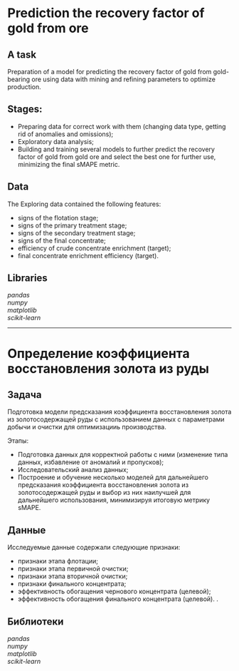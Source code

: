 # Prediction the recovery factor of gold from ore
## A task
Preparation of a model for predicting the recovery factor of gold from gold-bearing ore using data with mining and refining parameters to optimize production.

## Stages:

- Preparing data for correct work with them (changing data type, getting rid of anomalies and omissions);
- Exploratory data analysis;
- Building and training several models to further predict the recovery factor of gold from gold ore and select the best one for further use, minimizing the final sMAPE metric.

## Data
The Exploring data contained the following features:

- signs of the flotation stage;
- signs of the primary treatment stage;
- signs of the secondary treatment stage;
- signs of the final concentrate;
- efficiency of crude concentrate enrichment (target);
- final concentrate enrichment efficiency (target). 

## Libraries
*pandas*\
*numpy*\
*matplotlib*\
*scikit-learn*
***
# Определение коэффициента восстановления золота из руды
## Задача
Подготовка модели предсказания коэффициента восстановления золота из золотосодержащей руды с использованием данных с параметрами добычи и очистки для оптимизацииь производства.

Этапы:
-	Подготовка данных для корректной работы с ними (изменение типа данных, избавление от аномалий и пропусков);
-	Исследовательский анализ данных;
-	Построение и обучение несколько моделей для дальнейшего предсказания коэффициента восстановления золота из золотосодержащей руды и выбор из них наилучшей для дальнейшего использования, минимизируя итоговую метрику sMAPE.

## Данные
Исследуемые данные содержали следующие признаки:
- признаки этапа флотации;
- признаки этапа первичной очистки;
- признаки этапа вторичной очистки;
- признаки финального концентрата;
- эффективность обогащения чернового концентрата (целевой);
- эффективность обогащения финального концентрата (целевой).
.
## Библиотеки
*pandas*\
*numpy*\
*matplotlib*\
*scikit-learn*


